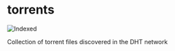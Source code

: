torrents 
========
![Indexed](https://img.shields.io/badge/indexed-69290-blue)

Collection of torrent files discovered in the DHT network
